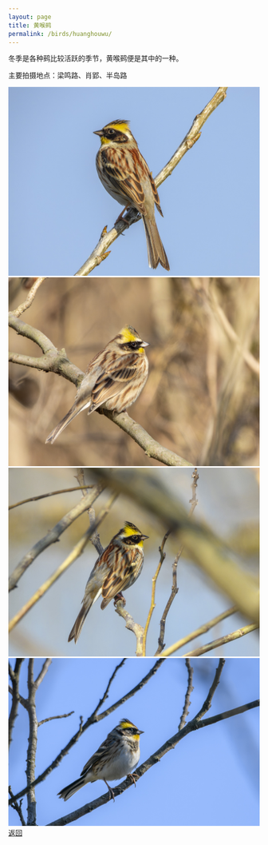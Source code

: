 ```yaml
---
layout: page
title: 黄喉鹀
permalink: /birds/huanghouwu/
---
```

冬季是各种鹀比较活跃的季节，黄喉鹀便是其中的一种。

主要拍摄地点：梁鸣路、肖郢、半岛路

![](../picture/黄喉鹀/DSCN7257-NRW_DxO_DeepPRIME.jpg)
![](../picture/黄喉鹀/DSCN6022-NRW_DxO_DeepPRIME.jpg)
![](../picture/黄喉鹀/DSCN7255-NRW_DxO_DeepPRIME.jpg)
![](../picture/黄喉鹀/DSC_1814-NEF_DxO_DeepPRIME.jpg)
[返回](../../)
